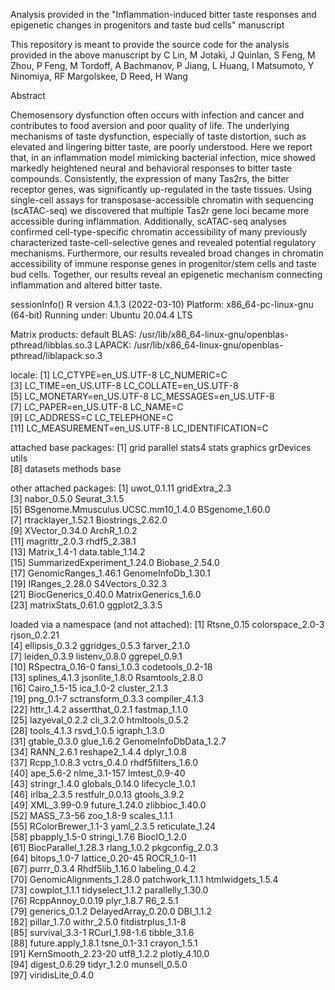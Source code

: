 Analysis provided in the "Inflammation-induced bitter taste responses and epigenetic changes in progenitors and taste bud cells" manuscript

This repository is meant to provide the source code for the analysis provided in the above manuscript by C Lin, M Jotaki, J Quinlan, S Feng, 
M Zhou, P Feng, M Tordoff, A Bachmanov, P Jiang, L Huang, I Matsumoto, Y Ninomiya, RF Margolskee, D Reed, H Wang

Abstract

Chemosensory dysfunction often occurs with infection and cancer and contributes to food aversion and poor quality of life. The underlying 
mechanisms of taste dysfunction, especially of taste distortion, such as elevated and lingering bitter taste, are poorly understood. Here 
we report that, in an inflammation model mimicking bacterial infection, mice showed markedly heightened neural and behavioral responses to 
bitter taste compounds. Consistently, the expression of many Tas2rs, the bitter receptor genes, was significantly up-regulated in the taste
tissues. Using single-cell assays for transposase-accessible chromatin with sequencing (scATAC-seq) we discovered that multiple Tas2r gene 
loci became more accessible during inflammation. Additionally, scATAC-seq analyses confirmed cell-type-specific chromatin accessibility of 
many previously characterized taste-cell-selective genes and revealed potential regulatory mechanisms. Furthermore, our results revealed 
broad changes in chromatin accessibility of immune response genes in progenitor/stem cells and taste bud cells. Together, our results reveal
an epigenetic mechanism connecting inflammation and altered bitter taste.

sessionInfo()
R version 4.1.3 (2022-03-10)
Platform: x86_64-pc-linux-gnu (64-bit)
Running under: Ubuntu 20.04.4 LTS

Matrix products: default
BLAS:   /usr/lib/x86_64-linux-gnu/openblas-pthread/libblas.so.3
LAPACK: /usr/lib/x86_64-linux-gnu/openblas-pthread/liblapack.so.3

locale:
 [1] LC_CTYPE=en_US.UTF-8       LC_NUMERIC=C              
 [3] LC_TIME=en_US.UTF-8        LC_COLLATE=en_US.UTF-8    
 [5] LC_MONETARY=en_US.UTF-8    LC_MESSAGES=en_US.UTF-8   
 [7] LC_PAPER=en_US.UTF-8       LC_NAME=C                 
 [9] LC_ADDRESS=C               LC_TELEPHONE=C            
[11] LC_MEASUREMENT=en_US.UTF-8 LC_IDENTIFICATION=C       

attached base packages:
 [1] grid      parallel  stats4    stats     graphics  grDevices utils    
 [8] datasets  methods   base     

other attached packages:
 [1] uwot_0.1.11                        gridExtra_2.3                     
 [3] nabor_0.5.0                        Seurat_3.1.5                      
 [5] BSgenome.Mmusculus.UCSC.mm10_1.4.0 BSgenome_1.60.0                   
 [7] rtracklayer_1.52.1                 Biostrings_2.62.0                 
 [9] XVector_0.34.0                     ArchR_1.0.2                       
[11] magrittr_2.0.3                     rhdf5_2.38.1                      
[13] Matrix_1.4-1                       data.table_1.14.2                 
[15] SummarizedExperiment_1.24.0        Biobase_2.54.0                    
[17] GenomicRanges_1.46.1               GenomeInfoDb_1.30.1               
[19] IRanges_2.28.0                     S4Vectors_0.32.3                  
[21] BiocGenerics_0.40.0                MatrixGenerics_1.6.0              
[23] matrixStats_0.61.0                 ggplot2_3.3.5                     

loaded via a namespace (and not attached):
 [1] Rtsne_0.15               colorspace_2.0-3         rjson_0.2.21            
 [4] ellipsis_0.3.2           ggridges_0.5.3           farver_2.1.0            
 [7] leiden_0.3.9             listenv_0.8.0            ggrepel_0.9.1           
[10] RSpectra_0.16-0          fansi_1.0.3              codetools_0.2-18        
[13] splines_4.1.3            jsonlite_1.8.0           Rsamtools_2.8.0         
[16] Cairo_1.5-15             ica_1.0-2                cluster_2.1.3           
[19] png_0.1-7                sctransform_0.3.3        compiler_4.1.3          
[22] httr_1.4.2               assertthat_0.2.1         fastmap_1.1.0           
[25] lazyeval_0.2.2           cli_3.2.0                htmltools_0.5.2         
[28] tools_4.1.3              rsvd_1.0.5               igraph_1.3.0            
[31] gtable_0.3.0             glue_1.6.2               GenomeInfoDbData_1.2.7  
[34] RANN_2.6.1               reshape2_1.4.4           dplyr_1.0.8             
[37] Rcpp_1.0.8.3             vctrs_0.4.0              rhdf5filters_1.6.0      
[40] ape_5.6-2                nlme_3.1-157             lmtest_0.9-40           
[43] stringr_1.4.0            globals_0.14.0           lifecycle_1.0.1         
[46] irlba_2.3.5              restfulr_0.0.13          gtools_3.9.2            
[49] XML_3.99-0.9             future_1.24.0            zlibbioc_1.40.0         
[52] MASS_7.3-56              zoo_1.8-9                scales_1.1.1            
[55] RColorBrewer_1.1-3       yaml_2.3.5               reticulate_1.24         
[58] pbapply_1.5-0            stringi_1.7.6            BiocIO_1.2.0            
[61] BiocParallel_1.28.3      rlang_1.0.2              pkgconfig_2.0.3         
[64] bitops_1.0-7             lattice_0.20-45          ROCR_1.0-11             
[67] purrr_0.3.4              Rhdf5lib_1.16.0          labeling_0.4.2          
[70] GenomicAlignments_1.28.0 patchwork_1.1.1          htmlwidgets_1.5.4       
[73] cowplot_1.1.1            tidyselect_1.1.2         parallelly_1.30.0       
[76] RcppAnnoy_0.0.19         plyr_1.8.7               R6_2.5.1                
[79] generics_0.1.2           DelayedArray_0.20.0      DBI_1.1.2               
[82] pillar_1.7.0             withr_2.5.0              fitdistrplus_1.1-8      
[85] survival_3.3-1           RCurl_1.98-1.6           tibble_3.1.6            
[88] future.apply_1.8.1       tsne_0.1-3.1             crayon_1.5.1            
[91] KernSmooth_2.23-20       utf8_1.2.2               plotly_4.10.0           
[94] digest_0.6.29            tidyr_1.2.0              munsell_0.5.0           
[97] viridisLite_0.4.0  
